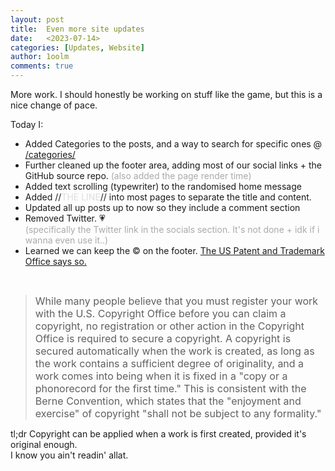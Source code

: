 ```yaml
---
layout: post
title:  Even more site updates
date:   <2023-07-14>
categories: [Updates, Website]
author: 1oolm
comments: true
---
```

More work. I should honestly be working on stuff like the game, but this is a nice change of pace.

Today I:
- Added Categories to the posts, and a way to search for specific ones @ <a href="/categories/">/categories/</a>
- Further cleaned up the footer area, adding most of our social links + the GitHub source repo. <font color="#AAAAAA">(also added the page render time)</font>
- Added text scrolling (typewriter) to the randomised home message
- Added //<font color="#DDDDDD">THE LINE</font>// into most pages to separate the title and content.
- Updated all up posts up to now so they include a comment section
- Removed Twitter. &#128151; <br> <font color="#AAAAAA">(specifically the Twitter link in the socials section. It's not done + idk if i wanna even use it..)</font>
- Learned we can keep the &copy; on the footer. [The US Patent and Trademark Office says so.](https://www.uspto.gov/ip-policy/copyright-policy/copyright-basics)
<br>    
<blockquote><font size="3">While many people believe that you must register your work with the U.S. Copyright Office before you can claim a copyright, no registration or other action in the Copyright Office is required to secure a copyright. A copyright is secured automatically when the work is created, as long as the work contains a sufficient degree of originality, and a work comes into being when it is fixed in a &quot;copy or a phonorecord for the first time.&quot; This is consistent with the Berne Convention, which states that the &quot;enjoyment and exercise&quot; of copyright &quot;shall not be subject to any formality.&quot;</font></blockquote>

tl;dr Copyright can be applied when a work is first created, provided it's original enough. <br>
I know you ain't readin' allat.